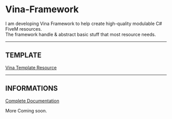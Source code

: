 # Vina-Framework
I am developing Vina Framework to help create high-quality modulable C# FiveM resources.  
The framework handle &amp; abstract basic stuff that most resource needs.  
  
---
  
## TEMPLATE
[Vina Template Resource](https://github.com/VinaStar/Vina-Framework-Resource)
  
---
  
## INFORMATIONS
[Complete Documentation](http://vinasky.online/Vina-Framework-Doc/)  
  
More Coming soon.
